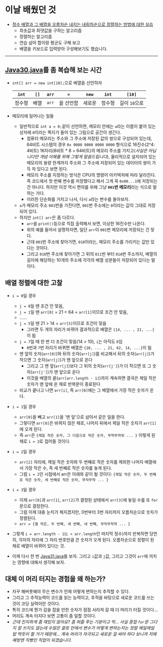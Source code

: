 # 이날 배웠던 것

- [정수 배열과 그 배열을 오름차순 내지는 내림차순으로 정렬하는 방법에 대한 실습](/221011-_JAVA/22-10/221027/javastudy56/javastudy/src/javastudy/Java31.java)
    - 최솟값과 최댓값을 구하는 알고리즘
    - 정렬하는 알고리즘
    - 연습 삼아 합이랑 평균도 구해 보고
    - 배열을 키보드로 입력받아 구성해보기도 했습니다.

---

## [Java30.java](/221011-_JAVA/22-10/221026/javastudy56/javastudy/src/javastudy/Java30.java)를 좀 복습해 보는 시간

- `int[] arr = new int[10];`으로 배열을 선언하자

    | `int` | `[]` | `arr` | `=` | `new` | `int` | `[10]` |
    |---|---|---|---|---|---|---|
    | 정수형 | 배열 | `arr` | 을 선언함 | 새로운 | 정수형 | 길이 `10`으로 |

- 메모리에 일어나는 일들
    - 일반적으로 `int a = 0;`같이 선언하면, 메모리 안에는 `a`라는 이름이 붙어 있는 상자에 `0`이라는 쪽지가 들어 있는 그림으로 공간이 생긴다.
        - 컴퓨터 메모리는 주소와 그 주소에 저장된 값의 쌍으로 구성되어 있는데, 64비트 시스템의 경우 `0x 0000 0000 0000 0000` 형식으로 16진수(2^4: 4비트) 16자리(8비트 * 8 = 64비트)의 메모리 주소를 가지고(*사실은 아닙니다만 개념 이해를 위해 그렇게 말씀드립니다*), 물리적으로 설치되어 있는 메모리의 용량 한계까지 주소와 그 주소에 저장되어 있는 데이터의 쌍이 가득 차 있다고 보면 된다.
        - 메모리 주소를 지정하는 방식은 CPU의 명령어 아키텍처에 따라 달라진다. 즉 코드에서 첫 번째 변수를 저장했다고 해서 그게 꼭 `0x00...1`에 저장되는 건 아니다. 하지만 이것 역시 편의를 위해 그냥 **`001`번 메모리**라는 식으로 말하는 거다.
        - 이러한 단순화를 거치고 나서, 다시 `a`라는 변수를 돌아보자.
    - `a`가 메모리 주소 `001`번을 가진다면, `001`번 주소에는 `0`이라는 값이 그대로 저장되어 있다.
    - 하지만 `int[] arr`은 좀 다르다.
        - `arr`을 `print()`등으로 직접 출력해서 보면, 이상한 16진수만 나온다.
        - 위의 예를 들어서 설명하자면, 일단 `arr`이 `001`번 메모리에 저장되는 건 맞다.
        - 근데 `001`번 주소에 찾아가면, `010`이라는, 메모리 주소를 가리키는 값만 있다는 것이다.
        - 그리고 `010`번 주소에 찾아가면 그 뒤의 `011`번 부터 `01A`번 주소까지, 배열의 길이에 해당하는 10개의 주소에 각각의 배열 성분들이 저장되어 있다는 말이다.

## 배열 정렬에 대한 고찰

- `i = 0`일 경우
    - `j = 0`일 땐 조건 안 맞음,
    - `j = 1`일 땐 `arr[0]` = 21 < 64 = `arr[1]`이므로 조건 안 맞음,
    - ......
    - `j = 5`일 땐 21 > 14 = `arr[5]`이므로 조건이 맞음
        - 그러면 두 개의 자리가 바뀌어 결과적으로 배열은 `{14, ... , 21, ...}`이 됨
    - `j = 7`일 때 한 번 더 조건이 맞음(14 > 10), `i`는 아직도 `0`임
        - `0`번과 `7`번 자리가 바뀌면 배열은 `{10, ... , 21, 62, 14, ...}`이 됨
    - 맨 앞의 숫자(`arr[0]`)와 뒤의 숫자(`arr[j]`)를 비교해서 뒤의 숫자(`arr[j]`)가 작으면 그 숫자(`arr[j]`)가 맨 앞으로 온다
        - 그리고 그 맨 앞(`arr[j]`)보다 그 뒤의 숫자(`arr[j']`)가 더 작으면 또 그 숫자(`arr[j']`)가 맨 앞으로 온다
        - 이것을 배열의 끝(`arr[arr.length - 1]`)까지 계속하면 결국은 제일 작은 숫자가 맨 앞에 온 채로 반복문이 종료된다
    - 비교가 끝나고 나면 `arr[i]`, 즉 `arr[0]`에는 그 배열에서 가장 작은 숫자가 온다.

- `i = 1`일 경우 
    - `arr[0]`을 빼고 `arr[1]`을 '맨 앞'으로 삼아서 같은 일을 한다.
    - 그렇다면 `arr[0]`은 바뀌지 않은 채로, 나머지 뒤에서 제일 작은 숫자가 `arr[1]`에 오게 된다.
    - 즉 `arr`은 `{제일 작은 숫자, 그 다음으로 작은 숫자, 무작무작위 ... }` 이렇게 된 채로 `i = 2`로 접어들 것이다.

- `i = 2`일 경우
    - `arr[2]` 자리에, 제일 작은 숫자와 두 번쨰로 작은 숫자를 제외한 나머지 배열에서 가장 작은 수, 즉 세 번째로 작은 숫자를 놓게 된다.
    - 그럼 `i = 2`인 시점에서 arr은 아래와 같이 될 것이다: `{제일 작은 숫자, 두 번째로 작은 숫자, 세 번째로 작은 숫자, 무작무작 ... }`

- `i = 3`일 경우
    - 이제 `arr[0]`과 `arr[1]`, `arr[2]`가 결정된 상태에서 `arr[3]`에 놓일 수를 또 `for`문으로 결정한다.
    - 그럼 이제 대충 눈치가 채지겠지만, 0번부터 3번 자리까지 오름차순으로 숫자가 정렬된다.
    - `arr = {젤 작은, 두 번째, 세 번째, 네 번째, 무작무작작 ... }`

- 그렇게 `i = arr.length - 1`(`i < arr.length`인 마지막 정수)까지 반복하면 당연히, 각자의 자리에 그 자리 번호만큼 큰 숫자가 오게 된다. 오름차순으로 정렬이 된 채로 배열이 바뀌어 있다는 것.

- 이제 다시 한 번 [Java31.java](/221011-_JAVA/22-10/221027/javastudy56/javastudy/src/javastudy/Java31.java)를 보자. 그리고 `i`값과 `j`값, 그리고 그것이 `arr`에 끼치는 영향에 대해서 생각해 보자.

## 대체 이 머리 터지는 경험을 왜 하는가?

- 자꾸 해버릇해야 무슨 변수가 언제 어떻게 변하는지 추적할 수 있다.
- 그리고 그 추적능력이 코드를 읽는 능력이고, 추적을 바탕으로 새로운 코드를 쓰는 것이 코딩 실력이란 것이다.
- 특히 코드에 뭔가 감을 잡을 만한 숫자가 점점 사라져 갈 때 더 머리가 터질 것이다...
- 머리도 계속 터지다 보면 고통이 좀 덜할 것이다.
- *근데 진지하게 좀 재밌지 않아요? 좀 퍼즐 푸는 기분이고 막... 사실 중첩 `for`문 그다지 잘 쓰지도 않는데 수많은 괄호 안에서 변수가 어떻게 변하는지는 정말 매일매일 밥 먹듯이 할 거기 때문에... 계속 머리가 자극되고 새로운 걸 써야 하다 보니까 치매예방엔 직빵인 직업이 되겠습니다.*